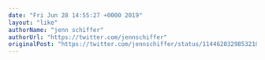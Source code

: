 ```yaml
---
date: "Fri Jun 28 14:55:27 +0000 2019"
layout: "like"
authorName: "jenn schiffer"
authorUrl: "https://twitter.com/jennschiffer"
originalPost: "https://twitter.com/jennschiffer/status/1144620329853210624"
---
```

